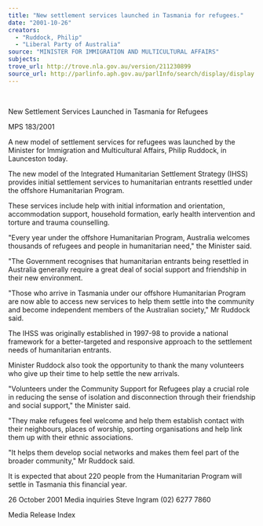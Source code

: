 ```yaml
---
title: "New settlement services launched in Tasmania for refugees."
date: "2001-10-26"
creators:
  - "Ruddock, Philip"
  - "Liberal Party of Australia"
source: "MINISTER FOR IMMIGRATION AND MULTICULTURAL AFFAIRS"
subjects:
trove_url: http://trove.nla.gov.au/version/211230899
source_url: http://parlinfo.aph.gov.au/parlInfo/search/display/display.w3p;query=Id%3A%22media/pressrel/WCF56%22
---
```


  

 New Settlement Services Launched in Tasmania for Refugees

 MPS 183/2001

 A new model of settlement services for refugees was launched by the Minister for Immigration and Multicultural Affairs, Philip Ruddock, in Launceston today.

 The new model of the Integrated Humanitarian Settlement Strategy (IHSS) provides initial settlement services to humanitarian entrants resettled under the offshore Humanitarian Program.

 These services include help with initial information and orientation, accommodation support, household formation, early health intervention and torture and trauma counselling.

 "Every year under the offshore Humanitarian Program, Australia welcomes thousands of refugees and people in humanitarian need," the Minister said.

 "The Government recognises that humanitarian entrants being resettled in Australia generally require a great deal of social support and friendship in their new environment.

 "Those who arrive in Tasmania under our offshore Humanitarian Program are now able to access new services to help them settle into the community and become independent members of the Australian society," Mr Ruddock said.

 The IHSS was originally established in 1997-98 to provide a national framework for a better-targeted and responsive approach to the settlement needs of humanitarian entrants.

 Minister Ruddock also took the opportunity to thank the many volunteers who give up their time to help settle the new arrivals.

 "Volunteers under the Community Support for Refugees play a crucial role in reducing the sense of isolation and disconnection through their friendship and social support," the Minister said.

 "They make refugees feel welcome and help them establish contact with their neighbours, places of worship, sporting organisations and help link them up with their ethnic associations.

 "It helps them develop social networks and makes them feel part of the broader community," Mr Ruddock said.

 It is expected that about 220 people from the Humanitarian Program will settle in Tasmania this financial year.

 26 October 2001 Media inquiries Steve Ingram (02) 6277 7860

 Media Release Index

  

